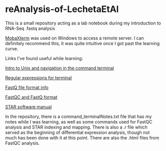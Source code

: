 # reAnalysis-of-LechetaEtAl
This is a small repository acting as a lab notebook during my introduction to RNA-Seq .fastq analysis

[MobaXterm](https://mobaxterm.mobatek.net/) was used on Windows to access a remote server. I can definitely recommend this, it was quite intuitive once I got past the learning curve.

Links I've found useful while learning:

[Intro to Unix and navigation in the command terminal](http://korflab.ucdavis.edu/Unix_and_Perl/current.html)

[Regular expressions for terminal](https://www.regular-expressions.info/quickstart.html)

[FastQ file format info](https://learn.gencore.bio.nyu.edu/ngs-file-formats/fastq-format/)

[FastQC and FastQ format](https://hbctraining.github.io/Intro-to-rnaseq-hpc-salmon-flipped/lessons/05_qc_running_fastqc_interactively.html)

[STAR software manual](https://physiology.med.cornell.edu/faculty/skrabanek/lab/angsd/lecture_notes/STARmanual.pdf)

In the repository, there is a command_terminalNotes.txt file that has my notes while I was learning, as well as some commands used for FastQC analysis and STAR indexing and mapping.
There is also a .r file which served as the beginning of differential expression analysis, though not much has been done with it at this point. 
There are also the .html files from FastQC analysis.
